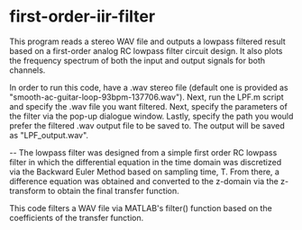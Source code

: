 # first-order-iir-filter
This program reads a stereo WAV file and outputs a lowpass filtered result based on a first-order analog RC lowpass filter circuit design.
It also plots the frequency spectrum of both the input and output signals for both channels.

In order to run this code, have a .wav stereo file (default one is provided as "smooth-ac-guitar-loop-93bpm-137706.wav").
Next, run the LPF.m script and specify the .wav file you want filtered. Next, specify the parameters of the filter via the pop-up dialogue window. Lastly, specify the path you would prefer the filtered .wav output file to be saved to. 
The output will be saved as "LPF_output.wav".

--
The lowpass filter was designed from a simple first order RC lowpass filter in which the differential equation in the time domain was discretized via the Backward Euler Method based on sampling time, T. From there, a difference equation was obtained and converted to the z-domain via the z-transform to obtain the final transfer function.

This code filters a WAV file via MATLAB's filter() function based on the coefficients of the transfer function.

